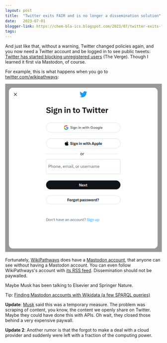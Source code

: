 ```yaml
---
layout: post
title:  "Twitter exits FAIR and is no longer a dissemination solution"
date:   2023-07-01
blogger-link: https://chem-bla-ics.blogspot.com/2023/07/twitter-exits-fair-and-is-no-longer.html
tags:
---
```


And just like that, without a warning, Twitter changed policies again, and you now need a Twitter account and be logged in to see public tweets:
[Twitter has started blocking unregistered users](https://www.theverge.com/2023/6/30/23779764/twitter-blocks-unregistered-users-account-tweets)
(The Verge). Though I learned it first via Mastodon, of course.

For example, this is what happens when you go to [twitter.com/wikipathways](http://twitter.com/wikipathways):

![Screenshot of the Twitter login page.](/assets/images/twitter_login.png)

Fortunately, [WikiPathways](https://wikipathways.org/) does have a [Mastodon account](https://fosstodon.org/@wikipathways),
that anyone can see without having a Mastodon account. You can even follow WikiPathways's account with
[its RSS feed](https://fosstodon.org/@wikipathways.rss). Dissemination should not be paywalled.

Maybe Musk has been talking to Elsevier and Springer Nature.

Tip: [Finding Mastodon accounts with Wikidata (a few SPARQL queries)](https://chem-bla-ics.blogspot.com/2022/11/finding-mastodon-accounts-with-wikidata.html)

**Update**: [Musk](https://tweakers.net/nieuws/211364/musk-blokkeren-van-niet-ingelogde-gebruikers-op-twitter-is-tijdelijke-maatregel.html) said this
was a temporary measure. The problem was scraping of content, you know, the content we openly share on Twitter. Maybe they could have done this
with APIs. Oh wait, they closed those behind a very expensive paywall.

**Update 2**: Another rumor is that the forgot to make a deal with a cloud provider and suddenly were left with a fraction of the computing power.
